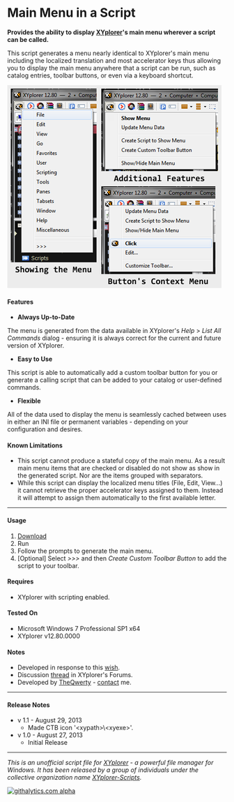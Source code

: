 # Main Menu in a Script

**Provides the ability to display [XYplorer](http://xyplorer.com/index.php)'s main menu wherever a script can be called.**

This script generates a menu nearly identical to XYplorer's main menu including the localized translation and most accelerator keys thus allowing you to display the main menu anywhere that a script can be run, such as catalog entries, toolbar buttons, or even via a keyboard shortcut.

![Screenshot of the script's various menus.](./.img/Screenshots.png)

#### Features
+ **Always Up-to-Date**

 The menu is generated from the data available in XYplorer's _Help_ > _List All Commands_ dialog - ensuring it is always correct for the current and future version of XYplorer.

+ **Easy to Use**

 This script is able to automatically add a custom toolbar button for you or generate a calling script that can be added to your catalog or user-defined commands.

+ **Flexible**

 All of the data used to display the menu is seamlessly cached between uses in either an INI file or permanent variables - depending on your configuration and desires.

#### Known Limitations
+ This script cannot produce a stateful copy of the main menu. As a result main menu items that are checked or disabled do not show as show in the generated script. Nor are the items grouped with separators.
+ While this script can display the localized menu titles (File, Edit, View...) it cannot retrieve the proper accelerator keys assigned to them. Instead it will attempt to assign them automatically to the first available letter.

----------

#### Usage
1. [Download](./MainMenu.xys?raw=true)
2. Run
3. Follow the prompts to generate the main menu.
4. [Optional] Select _>>>_ and then _Create Custom Toolbar Button_ to add the script to your toolbar.

#### Requires
+ XYplorer with scripting enabled.

#### Tested On
+ Microsoft Windows 7 Professional SP1 x64
+ XYplorer v12.80.0000

#### Notes
+ Developed in response to this [wish](http://www.xyplorer.com/xyfc/viewtopic.php?p=89396#p89396).
+ Discussion [thread](http://www.xyplorer.com/xyfc/viewtopic.php?f=7&t=10135) in XYplorer's Forums.
+ Developed by [TheQwerty](https://github.com/TheQwerty) - [contact](http://www.xyplorer.com/xyfc/memberlist.php?mode=viewprofile&u=438) me.

----------

#### Release Notes
+ v 1.1 - August 29, 2013
    - Made CTB icon '&lt;xypath&gt;\\&lt;xyexe&gt;'.
+ v 1.0 - August 27, 2013
    - Initial Release

----------


_This is an unofficial script file for [XYplorer](http://xyplorer.com/index.php) - a powerful file manager for Windows.
It has been released by a group of individuals under the collective organization name [XYplorer-Scripts](https://github.com/XYplorer-Scripts)._

[![githalytics.com alpha](https://cruel-carlota.pagodabox.com/861c36b205f1ec13e212f8c900fd0813 "githalytics.com")](http://githalytics.com/XYplorer-Scripts/MainMenu)
